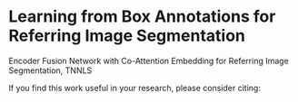 # Learning from Box Annotations for Referring Image Segmentation

Encoder Fusion Network with Co-Attention Embedding for Referring Image Segmentation, TNNLS


If you find this work useful in your research, please consider citing:
```

```
